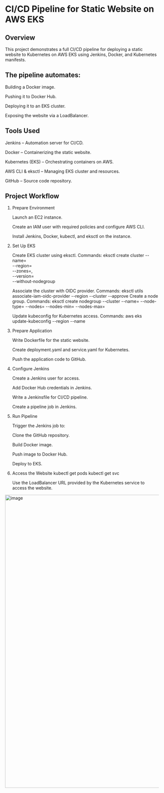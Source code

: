 # CI/CD Pipeline for Static Website on AWS EKS

## Overview

This project demonstrates a full CI/CD pipeline for deploying a static website to Kubernetes on AWS EKS using Jenkins, Docker, and Kubernetes manifests.

## The pipeline automates:

Building a Docker image.

Pushing it to Docker Hub.

Deploying it to an EKS cluster.

Exposing the website via a LoadBalancer.

## Tools Used

Jenkins – Automation server for CI/CD.

Docker – Containerizing the static website.

Kubernetes (EKS) – Orchestrating containers on AWS.

AWS CLI & eksctl – Managing EKS cluster and resources.

GitHub – Source code repository.

## Project Workflow
1. Prepare Environment

    Launch an EC2 instance.

    Create an IAM user with required policies and configure AWS CLI.

    Install Jenkins, Docker, kubectl, and eksctl on the instance.

2. Set Up EKS

    Create EKS cluster using eksctl.
               Commands:
                      eksctl create cluster --name=<cluster-name> \
                      --region=<region> \
                      --zones=<zone-1>,<zone-2> \
                      --version=<k8s-version> \
                      --without-nodegroup


    Associate the cluster with OIDC provider.
                Commands:
                           eksctl utils associate-iam-oidc-provider --region <region> --cluster <cluster-name> --approve
    Create a node group.
             Commands:
                          eksctl create nodegroup --cluster <cluster-name> --name=<nodegroup-name> --node-type=<instance-type> --nodes=<number-of-nodes> --nodes-min=<min-nodes> --nodes-max=<max-nodes>

    Update kubeconfig for Kubernetes access.
            Commands:
                     aws eks update-kubeconfig --region <your-region> --name <your-cluster-name>

4. Prepare Application

    Write Dockerfile for the static website.

    Create deployment.yaml and service.yaml for Kubernetes.

    Push the application code to GitHub.

5. Configure Jenkins

    Create a Jenkins user for access.

    Add Docker Hub credentials in Jenkins.

    Write a Jenkinsfile for CI/CD pipeline.

    Create a pipeline job in Jenkins.

6. Run Pipeline

    Trigger the Jenkins job to:

    Clone the GitHub repository.

    Build Docker image.

    Push image to Docker Hub.

    Deploy to EKS.

7. Access the Website
   kubectl get pods
   kubectl get svc <service-name>

    Use the LoadBalancer URL provided by the Kubernetes service to access the website.
<img width="1891" height="956" alt="image" src="https://github.com/user-attachments/assets/21acdc45-29e3-4609-b9ef-641760e35150" />
